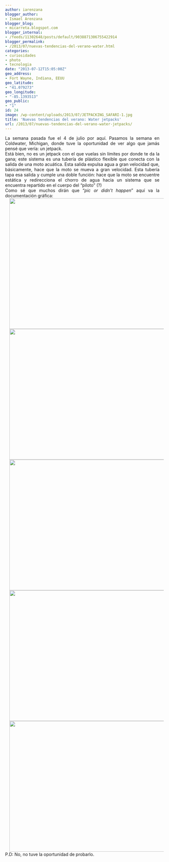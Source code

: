 ```yaml
---
author: iarenzana
blogger_author:
- Ismael Arenzana
blogger_blog:
- micarreta.blogspot.com
blogger_internal:
- /feeds/11302648/posts/default/9038871306755422914
blogger_permalink:
- /2013/07/nuevas-tendencias-del-verano-water.html
categories:
- curiosidades
- photo
- tecnologia
date: "2013-07-12T15:05:00Z"
geo_address:
- Fort Wayne, Indiana, EEUU
geo_latitude:
- "41.079273"
geo_longitude:
- "-85.1393513"
geo_public:
- "1"
id: 24
image: /wp-content/uploads/2013/07/JETPACKING_SAFARI-1.jpg
title: 'Nuevas tendencias del verano: Water jetpacks'
url: /2013/07/nuevas-tendencias-del-verano-water-jetpacks/
---
```

<div style="text-align: justify;">
  La semana pasada fue el 4 de julio por aquí. Pasamos la semana en Coldwater, Michigan, donde tuve la oportunidad de ver algo que jamás pensé que vería: un jetpack.
</div>

<div style="text-align: justify;">
  Está bien, no es un jetpack con el que vuelas sin límites por donde te da la gana; este sistema es una tubería de plástico flexible que conecta con la salida de una moto acuática. Esta salida expulsa agua a gran velocidad que, básicamente, hace que la moto se mueva a gran velocidad. Esta tubería tapa esa salida y cumple una doble función: hace que la moto se encuentre estática y redirecciona el chorro de agua hacia un sistema que se encuentra repartido en el cuerpo del &#8220;piloto&#8221; (?)
</div>

<div style="text-align: justify;">
  Como sé que muchos dirán que &#8220;<i>pic or didn&#8217;t happen</i>&#8221; aquí va la documentación gráfica:
</div>

<div style="text-align: justify;">
</div>

<div style="clear: both; text-align: center;">
  <a href="https://arenzana.org/wp-content/uploads/2013/07/JETPACKING_SAFARI-1.jpg" style="margin-left: 1em; margin-right: 1em;"><img loading="lazy" border="0" height="425" src="https://arenzana.org/wp-content/uploads/2013/07/JETPACKING_SAFARI-1.jpg" width="640" /></a>
</div>



<div style="clear: both; text-align: center;">
  <a href="https://arenzana.org/wp-content/uploads/2013/07/JETPACKING_SAFARI-2.jpg" style="margin-left: 1em; margin-right: 1em;"><img loading="lazy" border="0" height="425" src="https://arenzana.org/wp-content/uploads/2013/07/JETPACKING_SAFARI-2.jpg" width="640" /></a>
</div>



<div style="clear: both; text-align: center;">
  <a href="https://arenzana.org/wp-content/uploads/2013/07/JETPACKING_SAFARI-3.jpg" style="margin-left: 1em; margin-right: 1em;"><img loading="lazy" border="0" height="425" src="https://arenzana.org/wp-content/uploads/2013/07/JETPACKING_SAFARI-3.jpg" width="640" /></a>
</div>



<div style="clear: both; text-align: center;">
  <a href="https://arenzana.org/wp-content/uploads/2013/07/JETPACKING_SAFARI-4.jpg" style="margin-left: 1em; margin-right: 1em;"><img loading="lazy" border="0" height="425" src="https://arenzana.org/wp-content/uploads/2013/07/JETPACKING_SAFARI-4.jpg" width="640" /></a>
</div>



<div style="clear: both; text-align: center;">
  <a href="https://arenzana.org/wp-content/uploads/2013/07/JETPACKING_SAFARI-5.jpg" style="margin-left: 1em; margin-right: 1em;"><img loading="lazy" border="0" height="425" src="https://arenzana.org/wp-content/uploads/2013/07/JETPACKING_SAFARI-5.jpg" width="640" /></a>
</div>

<div style="text-align: justify;">
</div>

<div style="text-align: justify;">
  P.D: No, no tuve la oportunidad de probarlo.
</div>